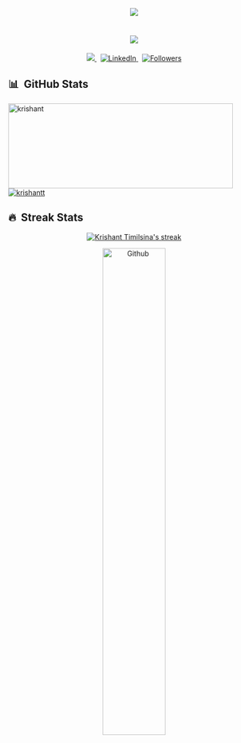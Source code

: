 <div>
<p align="center">
  <img src="https://capsule-render.vercel.app/api?type=waving&color=gradient&height=60&section=header"/>
</p>
</div>

<h1 align="center">
  <a href="https://git.io/typing-svg">
    <img src="https://readme-typing-svg.herokuapp.com/?font=Poppins&color=f1f1f1&duration=3000&center=true&vCenter=true&lines=Hi,+there!+👋;I'm+Krishant+Timilsina.;Nice+to+meet+you!&center=true&size=30">
  </a>
</h1>

<p align="center">
  <a href="https://krishant.com.np/">
    <img src="https://img.shields.io/badge/personal_website-000000?style=for-the-badge&logoColor=white"/>
  </a>&nbsp;

  <a href="https://www.linkedin.com/in/krishtimil/">
    <img src="https://img.shields.io/badge/LinkedIn-0077B5?style=for-the-badge&logo=linkedin&logoColor=white" alt="LinkedIn" />
  </a>&nbsp;
    <a href="https://github.com/krishantt?tab=followers">
    <img src="https://img.shields.io/github/followers/krishantt.svg?style=social&label=Follow&maxAge=2592000" alt="Followers"/>
  </a>
</p>
<div>

## 📊 &nbsp;GitHub Stats

  <a href="https://github.com/krishantt">
    <img width=450 height=170 align="center" alt="krishant" src="https://github-readme-stats.vercel.app/api?username=krishantt&theme=dark&show_icons=true&bg_color=0D1117&hide_border=true&count_private=true" />
  </a>
  <a href="https://github.com/krishantt">
    <img align="center" alt="krishantt" src="https://github-readme-stats.vercel.app/api/top-langs/?username=krishantt&theme=dark&layout=compact&bg_color=0D1117&hide_border=true&count_private=true&hide=jupyter+notebook,html,scss,css,C" />
  </a>
</div>

<div>

## 🔥 &nbsp;Streak Stats

<p align="center">
  <a href="https://github.com/krishant">
    <img alt="Krishant Timilsina's streak" src="https://github-readme-streak-stats.herokuapp.com/?user=krishantt&fire=pink&theme=dark&background=0D1117&hide_border=true"/>
  </a>
</p>

<p align="center">
  <a href="https://github.com/krishant">
    <img width="50%" alt="Github" src="https://raw.githubusercontent.com/onimur/.github/master/.resources/git-header.svg" />
  </a>
</p>

